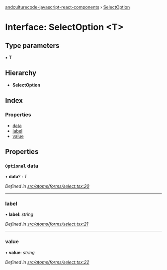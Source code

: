 [andculturecode-javascript-react-components](../README.md) › [SelectOption](selectoption.md)

# Interface: SelectOption <**T**>

## Type parameters

▪ **T**

## Hierarchy

* **SelectOption**

## Index

### Properties

* [data](selectoption.md#optional-data)
* [label](selectoption.md#label)
* [value](selectoption.md#value)

## Properties

### `Optional` data

• **data**? : *T*

*Defined in [src/atoms/forms/select.tsx:20](https://github.com/AndcultureCode/AndcultureCode.JavaScript.React.Components/blob/059eef4/src/atoms/forms/select.tsx#L20)*

___

###  label

• **label**: *string*

*Defined in [src/atoms/forms/select.tsx:21](https://github.com/AndcultureCode/AndcultureCode.JavaScript.React.Components/blob/059eef4/src/atoms/forms/select.tsx#L21)*

___

###  value

• **value**: *string*

*Defined in [src/atoms/forms/select.tsx:22](https://github.com/AndcultureCode/AndcultureCode.JavaScript.React.Components/blob/059eef4/src/atoms/forms/select.tsx#L22)*
